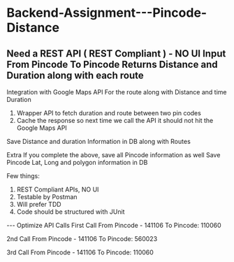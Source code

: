 # Backend-Assignment---Pincode-Distance

Need a REST API ( REST Compliant ) - NO UI
Input
From Pincode
To Pincode
Returns
Distance and Duration along with each route
---------------------------------------------------------------------------------------
Integration with Google Maps API
For the route along with Distance and time Duration
1. Wrapper API to fetch duration and route between two pin codes
2. Cache the response so next time we call the API it should not hit the Google Maps API
   
Save Distance and duration Information in DB along with Routes

Extra
If you complete the above, save all Pincode information as well Save Pincode Lat, Long and polygon information in DB

Few things:
1. REST Compliant APIs, NO UI
2. Testable by Postman
3. Will prefer TDD
4. Code should be structured with JUnit

   
--- Optimize API Calls
First Call
From Pincode - 141106
To Pincode: 110060

2nd Call
From Pincode - 141106
To Pincode: 560023

3rd Call
From Pincode - 141106
To Pincode: 110060
